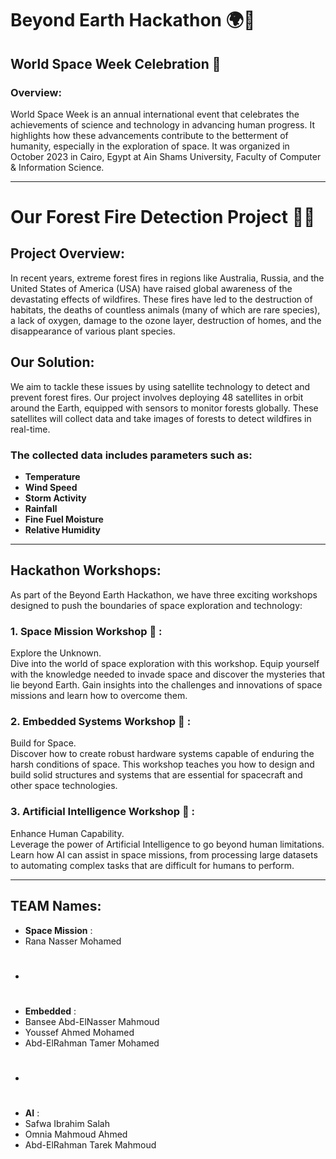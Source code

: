 # Beyond Earth Hackathon 🌍🚀

## World Space Week Celebration 🚀

### Overview: 
World Space Week is an annual international event that celebrates the achievements of science and technology in advancing human progress. It highlights how these advancements contribute to the betterment of humanity, especially in the exploration of space. It was organized in October 2023 in Cairo, Egypt at Ain Shams University, Faculty of Computer & Information Science.

---
# Our Forest Fire Detection Project 🌲🔥
## Project Overview:
In recent years, extreme forest fires in regions like Australia, Russia, and the United States of America (USA) have raised global awareness of the devastating effects of wildfires. These fires have led to the destruction of habitats, the deaths of countless animals (many of which are rare species), a lack of oxygen, damage to the ozone layer, destruction of homes, and the disappearance of various plant species.
## Our Solution:
We aim to tackle these issues by using satellite technology to detect and prevent forest fires. Our project involves deploying 48 satellites in orbit around the Earth, equipped with sensors to monitor forests globally. These satellites will collect data and take images of forests to detect wildfires in real-time.
### The collected data includes parameters such as:
- **Temperature**
- **Wind Speed**
- **Storm Activity**
- **Rainfall**
- **Fine Fuel Moisture**
- **Relative Humidity**

---

## Hackathon Workshops:
As part of the Beyond Earth Hackathon, we have three exciting workshops designed to push the boundaries of space exploration and technology:

### 1. Space Mission Workshop 🌌 : 
Explore the Unknown.  
Dive into the world of space exploration with this workshop. Equip yourself with the knowledge needed to invade space and discover the mysteries that lie beyond Earth. Gain insights into the challenges and innovations of space missions and learn how to overcome them.

### 2. Embedded Systems Workshop 🔧 : 
Build for Space.  
Discover how to create robust hardware systems capable of enduring the harsh conditions of space. This workshop teaches you how to design and build solid structures and systems that are essential for spacecraft and other space technologies.

### 3. Artificial Intelligence Workshop 🤖 : 
Enhance Human Capability.  
Leverage the power of Artificial Intelligence to go beyond human limitations. Learn how AI can assist in space missions, from processing large datasets to automating complex tasks that are difficult for humans to perform.

---

## TEAM Names:
- **Space Mission** :
- Rana Nasser Mohamed
- # 
- **Embedded** :
- Bansee Abd-ElNasser Mahmoud
- Youssef Ahmed Mohamed
- Abd-ElRahman Tamer Mohamed
- # 
- **AI** :
- Safwa Ibrahim Salah
- Omnia Mahmoud Ahmed
- Abd-ElRahman Tarek Mahmoud
